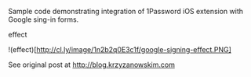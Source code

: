 Sample code demonstrating integration of 1Password iOS extension with Google sing-in forms.

effect

!(effect)[http://cl.ly/image/1n2b2q0E3c1f/google-signing-effect.PNG]

See original post at http://blog.krzyzanowskim.com

